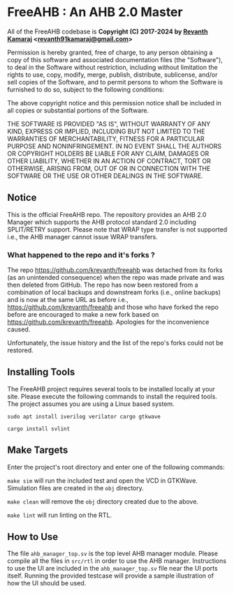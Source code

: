 # FreeAHB : An AHB 2.0 Master

All of the FreeAHB codebase is **Copyright (C) 2017-2024 by [Revanth Kamaraj](https://github.com/krevanth) <<revanth91kamaraj@gmail.com>>**

Permission is hereby granted, free of charge, to any person obtaining a copy
of this software and associated documentation files (the "Software"), to deal
in the Software without restriction, including without limitation the rights
to use, copy, modify, merge, publish, distribute, sublicense, and/or sell
copies of the Software, and to permit persons to whom the Software is
furnished to do so, subject to the following conditions:

The above copyright notice and this permission notice shall be included in all
copies or substantial portions of the Software.

THE SOFTWARE IS PROVIDED "AS IS", WITHOUT WARRANTY OF ANY KIND, EXPRESS OR
IMPLIED, INCLUDING BUT NOT LIMITED TO THE WARRANTIES OF MERCHANTABILITY,
FITNESS FOR A PARTICULAR PURPOSE AND NONINFRINGEMENT. IN NO EVENT SHALL THE
AUTHORS OR COPYRIGHT HOLDERS BE LIABLE FOR ANY CLAIM, DAMAGES OR OTHER
LIABILITY, WHETHER IN AN ACTION OF CONTRACT, TORT OR OTHERWISE, ARISING FROM,
OUT OF OR IN CONNECTION WITH THE SOFTWARE OR THE USE OR OTHER DEALINGS IN THE
SOFTWARE.

## Notice

This is the official FreeAHB repo. The repository provides an AHB 2.0 Manager
which supports the AHB protocol standard 2.0 including SPLIT/RETRY support. 
Please note that WRAP type transfer is not supported i.e., the AHB manager 
cannot issue WRAP transfers.

### What happened to the repo and it's forks ?

The repo https://github.com/krevanth/freeahb was detached from its forks (as 
an unintended consequence) when the repo was made private and was then deleted 
from GitHub. The repo has now been restored from a combination of local backups
and downstream forks (i.e., online backups) and is now at the same URL as 
before i.e., https://github.com/krevanth/freeahb and those who have forked the 
repo before are encouraged to make a new fork based on 
https://github.com/krevanth/freeahb. Apologies for the inconvenience caused.

Unfortunately, the issue history and the list of the repo's forks could not be 
restored.

## Installing Tools

The FreeAHB project requires several tools to be installed locally at your site.
Please execute the following commands to install the required tools. The project
assumes you are using a Linux based system.

`sudo apt install iverilog verilator cargo gtkwave`

`cargo install svlint`

## Make Targets

Enter the project's root directory and enter one of the following commands:

`make sim` will run the included test and open the VCD in GTKWave. Simulation 
files are created in the `obj` directory.

`make clean` will remove the `obj` directory created due to the above.

`make lint` will run linting on the RTL.

## How to Use

The file `ahb_manager_top.sv` is the top level AHB manager module. Please compile 
all the files in `src/rtl` in order to use the AHB manager. Instructions to use 
the UI are included in the `ahb_manager_top.sv` file near the UI ports itself. 
Running the provided testcase will provide a sample illustration of how the UI
should be used.

